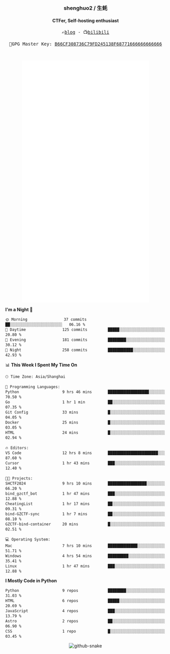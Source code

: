 <h3 align="center"> shenghuo2 / 生蚝 </h3>
<h4 align="center" >CTFer, Self-hosting enthusiast</h3>


<p align="center">
  <samp>
    ✍️<a href="https://blog.shenghuo2.top/">blog</a> -
    📺<a href="https://space.bilibili.com/85894935">bilibili</a>
  </samp>
</p>
<p align="center">
  <samp>
     🔐GPG Master Key: <a align="center" href="https://github.com/shenghuo2.gpg">B66CF308736C79FD245138F68771666666666666</a>
  </samp>
</p>
<br>
<p align="center">
  <a href="https://github.com/shenghuo2">
    <img width="400" align="top" src="https://github.com/shenghuo2/shenghuo2/blob/main/metrics.left.svg" />
  </a>
  <a href="https://github.com/shenghuo2">
    <img width="400" align="top" src="https://github.com/shenghuo2/shenghuo2/blob/main/metrics.right.svg" />
  </a>
</p>


<!--START_SECTION:waka-->
**I'm a Night 🦉** 

```text
🌞 Morning                37 commits          ██░░░░░░░░░░░░░░░░░░░░░░░   06.16 % 
🌆 Daytime                125 commits         █████░░░░░░░░░░░░░░░░░░░░   20.80 % 
🌃 Evening                181 commits         ████████░░░░░░░░░░░░░░░░░   30.12 % 
🌙 Night                  258 commits         ███████████░░░░░░░░░░░░░░   42.93 % 
```


📊 **This Week I Spent My Time On** 

```text
🕑︎ Time Zone: Asia/Shanghai

💬 Programming Languages: 
Python                   9 hrs 46 mins       ██████████████████░░░░░░░   70.50 % 
Go                       1 hr 1 min          ██░░░░░░░░░░░░░░░░░░░░░░░   07.35 % 
Git Config               33 mins             █░░░░░░░░░░░░░░░░░░░░░░░░   04.05 % 
Docker                   25 mins             █░░░░░░░░░░░░░░░░░░░░░░░░   03.05 % 
HTML                     24 mins             █░░░░░░░░░░░░░░░░░░░░░░░░   02.94 % 

🔥 Editors: 
VS Code                  12 hrs 8 mins       ██████████████████████░░░   87.60 % 
Cursor                   1 hr 43 mins        ███░░░░░░░░░░░░░░░░░░░░░░   12.40 % 

🐱‍💻 Projects: 
SHCTF2024                9 hrs 10 mins       █████████████████░░░░░░░░   66.20 % 
bind_gzctf_bot           1 hr 47 mins        ███░░░░░░░░░░░░░░░░░░░░░░   12.88 % 
CheatingList             1 hr 17 mins        ██░░░░░░░░░░░░░░░░░░░░░░░   09.31 % 
bind-GZCTF-sync          1 hr 7 mins         ██░░░░░░░░░░░░░░░░░░░░░░░   08.10 % 
GZCTF-bind-container     20 mins             █░░░░░░░░░░░░░░░░░░░░░░░░   02.51 % 

💻 Operating System: 
Mac                      7 hrs 10 mins       █████████████░░░░░░░░░░░░   51.71 % 
Windows                  4 hrs 54 mins       █████████░░░░░░░░░░░░░░░░   35.41 % 
Linux                    1 hr 47 mins        ███░░░░░░░░░░░░░░░░░░░░░░   12.88 % 
```

**I Mostly Code in Python** 

```text
Python                   9 repos             ████████░░░░░░░░░░░░░░░░░   31.03 % 
HTML                     6 repos             █████░░░░░░░░░░░░░░░░░░░░   20.69 % 
JavaScript               4 repos             ███░░░░░░░░░░░░░░░░░░░░░░   13.79 % 
Astro                    2 repos             ██░░░░░░░░░░░░░░░░░░░░░░░   06.90 % 
CSS                      1 repo              █░░░░░░░░░░░░░░░░░░░░░░░░   03.45 % 
```




<!--END_SECTION:waka-->


<div align="center">
  <picture>
    <source media="(prefers-color-scheme: dark)" srcset="https://gist.githubusercontent.com/shenghuo2/bfce20b14ab0484cef03bae6e60e0b3a/raw/github-snake-dark.svg" />
    <source media="(prefers-color-scheme: light)" srcset="https://gist.githubusercontent.com/shenghuo2/bfce20b14ab0484cef03bae6e60e0b3a/raw/github-snake.svg" />
    <img alt="github-snake" src="https://gist.githubusercontent.com/shenghuo2/bfce20b14ab0484cef03bae6e60e0b3a/raw/github-snake.svg" />
  </picture>
</div>

<!--
**shenghuo2/shenghuo2** is a ✨ _special_ ✨ repository because its `README.md` (this file) appears on your GitHub profile.

Here are some ideas to get you started:

- 🔭 I’m currently working on ...
- 🌱 I’m currently learning ...
- 👯 I’m looking to collaborate on ...
- 🤔 I’m looking for help with ...
- 💬 Ask me about ...
- 📫 How to reach me: ...
- 😄 Pronouns: ...
- ⚡ Fun fact: ...
-->
